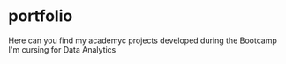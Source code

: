 # portfolio
Here can you find my academyc projects developed during the Bootcamp I'm cursing for Data Analytics
